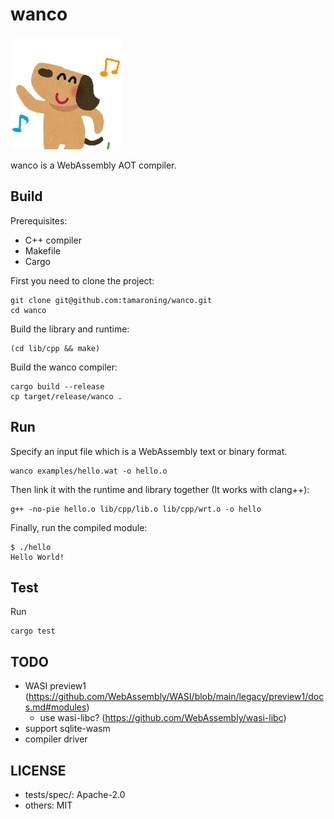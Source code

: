 # wanco

![plot](./animal_dance_dog.png)

wanco is a WebAssembly AOT compiler.

## Build

Prerequisites:
- C++ compiler
- Makefile
- Cargo

First you need to clone the project:
```
git clone git@github.com:tamaroning/wanco.git
cd wanco
```

Build the library and runtime:
```
(cd lib/cpp && make)
```

Build the wanco compiler:
```
cargo build --release
cp target/release/wanco .
```

## Run

Specify an input file which is a WebAssembly text or binary format.
```
wanco examples/hello.wat -o hello.o
```
Then link it with the runtime and library together (It works with clang++):
```
g++ -no-pie hello.o lib/cpp/lib.o lib/cpp/wrt.o -o hello
```

Finally, run the compiled module:
```
$ ./hello
Hello World!
```

## Test

Run
```
cargo test
```

## TODO

- WASI preview1 (https://github.com/WebAssembly/WASI/blob/main/legacy/preview1/docs.md#modules)
    - use wasi-libc? (https://github.com/WebAssembly/wasi-libc)
- support sqlite-wasm
- compiler driver

## LICENSE

- tests/spec/: Apache-2.0
- others: MIT

